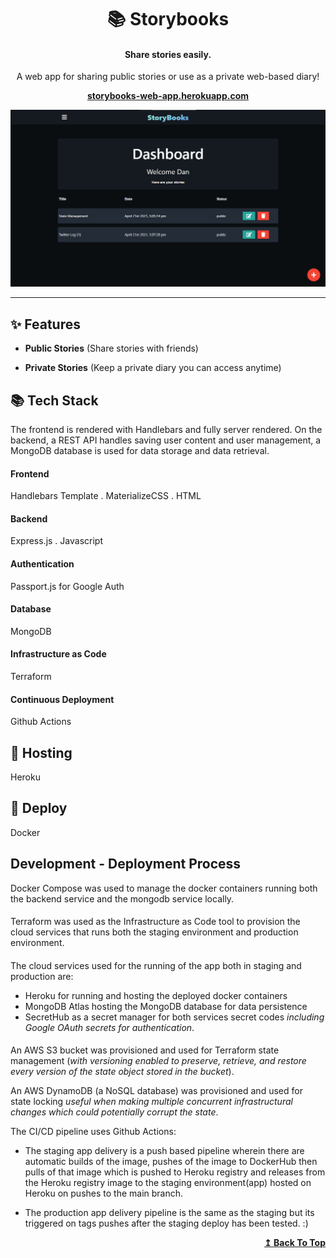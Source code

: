 <h1 id="header" align="center">📚 Storybooks</h1>

<h4 align="center">Share stories easily.</h4>

<p align="center">A web app for sharing public stories or use as a private web-based diary!</p>

**<p align="center"><a href="https://storybooks-web-app.herokuapp.com">storybooks-web-app.herokuapp.com</a></p>**

<p align="center"><img width alt="storybooks-img-preview" src="./public/images/storybooks-web-app-preview.png" width="480"></p>

---

## ✨ Features

- **Public Stories** (Share stories with friends)

- **Private Stories** (Keep a private diary you can access anytime)

## 📚 Tech Stack

The frontend is rendered with Handlebars and fully server rendered. On the backend, a REST API handles saving user content and user management, a MongoDB database is used for data storage and data retrieval.

#### Frontend

Handlebars Template . MaterializeCSS . HTML

#### Backend

Express.js . Javascript

#### Authentication

Passport.js for Google Auth

#### Database

MongoDB

#### Infrastructure as Code

Terraform

#### Continuous Deployment

Github Actions

## 💫 Hosting

Heroku

## 🚀 Deploy

Docker

## Development - Deployment Process

Docker Compose was used to manage the docker containers running both the backend service and the mongodb service locally.

####

Terraform was used as the Infrastructure as Code tool to provision the cloud services that runs both the staging environment and production environment.

####

The cloud services used for the running of the app both in staging and production are:
  - Heroku for running and hosting the deployed docker containers
  - MongoDB Atlas hosting the MongoDB database for data persistence
  - SecretHub as a secret manager for both services secret codes _including Google OAuth secrets for authentication_.

####

An AWS S3 bucket was provisioned and used for Terraform state management (_with versioning enabled to preserve, retrieve, and restore every version of the state object stored in the bucket_).

An AWS DynamoDB (a NoSQL database) was provisioned and used for state locking _useful when making multiple concurrent infrastructural changes which could potentially corrupt the state_.

The CI/CD pipeline uses Github Actions:

  -  The staging app delivery is a push based pipeline wherein there are automatic builds of the image, pushes of the image to DockerHub then pulls of that image which is pushed to Heroku registry and releases from the Heroku registry image to the staging environment(app) hosted on Heroku on pushes to the main branch.

  -  The production app delivery pipeline is the same as the staging but its triggered on tags pushes after the staging deploy has been tested. :)

<div align="right">
    <b><a href="#header">↥ Back To Top</a></b>
</div>
